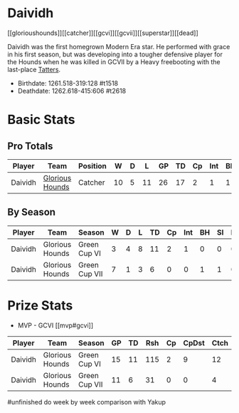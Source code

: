 # Daividh

[[glorioushounds]][[catcher]][[gcvi]][[gcvii]][[superstar]][[dead]]

Daividh was the first homegrown Modern Era star. He performed with grace in his first season, but was developing into a tougher defensive player for the Hounds when he was killed in GCVII by a Heavy freebooting with the last-place [Tatters](../teams/carcosantatters).

* Birthdate: 1261.518-319:128 #t1518
* Deathdate: 1262.618-415:606 #t2618

# Basic Stats

## Pro Totals

| Player           | Team        | Position      | W  | D | L | GP   | TD   | Cp | Int | BH   | SI   | Ki   | MVP  | SPP  |
|------------------|-------------|---------------|----|---|---|------|------|----|-----|------|------|------|------|------|
| Daividh  | [Glorious Hounds](../teams/glorioushounds) | Catcher  |   10 |    5 |   11 |   26 |   17 |    2 |    1 |    1 |    1 |    0 |    4 |   79 |


## By Season

| Player | Team         | Season          | W  | D | L | TD   | Cp   | Int | BH   | SI   | Ki   | MVP  | SPP  |
|--------|--------------|-----------------|----|---|---|------|------|-----|------|------|------|------|------|
| Daividh | Glorious Hounds | Green Cup VI  |    3 |    4 |    8 |   11 |    2 |      1 |    0 |    0 |    0 |    3 |   52 |
| Daividh | Glorious Hounds | Green Cup VII |    7 |    1 |    3 |    6 |    0 |      0 |    1 |    1 |    0 |    1 |   27 |


# Prize Stats

* MVP - GCVI [[mvp#gcvi]]

| Player | Team         | Season          | GP | TD  | Rsh | Cp   | CpDst | Ctch | Int | Cas  | Blk | Sck | MVP | SPP  |
|--------|--------------|-----------------|----|-----|-----|------|-------|------|-----|------|-----|-----|-----|------|
| Daividh | Glorious Hounds | Green Cup VI  |    15 |   11 |  115 |    2 |        9 |     12 |     1 |    0 |     15 |     0 |    3 |   **52** |
| Daividh | Glorious Hounds | Green Cup VII |    11 |    6 |   31 |    0 |        0 |      4 |     0 |    2 |     75 |     6 |    1 |   27 |

#unfinished do week by week comparison with Yakup